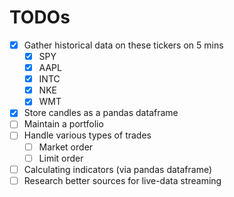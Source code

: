 # TODOs
- [x] Gather historical data on these tickers on 5 mins
    - [x] SPY
    - [x] AAPL
    - [x] INTC
    - [x] NKE
    - [x] WMT
- [x] Store candles as a pandas dataframe
- [ ] Maintain a portfolio
- [ ] Handle various types of trades
    - [ ] Market order
    - [ ] Limit order
- [ ] Calculating indicators (via pandas dataframe)
- [ ] Research better sources for live-data streaming
